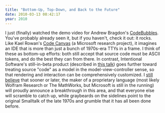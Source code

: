 ```yaml
---
title: "Bottom-Up, Top-Down, and Back to the Future"
date: 2010-03-13 08:42:17
year: 2010
---
```

I just (finally) watched the demo video for Andrew Bragdon's <a href="http://www.cs.brown.edu/people/acb/codebubbles_site.htm">CodeBubbles</a>. You've probably already seen it, but if you haven't, check it out: it rocks. Like Kael Rowan's <a href="http://blogs.msdn.com/kaelr/archive/2009/03/26/code-canvas.aspx">Code Canvas</a> (a Microsoft research project), it imagines an IDE that is more than just a bunch of 1970s-era TTYs in a frame. I think of these as bottom-up efforts: both still accept that source code must be ASCII tokens, and do the best they can from there. In contrast, Intentional Software's still-in-beta product (described in <a href="http://msdn.microsoft.com/en-us/data/dd727740.aspx">this talk</a>) goes further toward treating source "code" as a model in the model-view-controller sense, so that rendering and interaction can be comprehensively customized.  I <a href="http://www.third-bit.com/articles/extprog-acmqueue-2004.pdf">still believe</a> that sooner or later, the maker of a proprietary language (most likely Wolfram Research or The MathWorks, but Microsoft is still in the running) will proudly announce a breakthrough in this area, and that everyone else will scramble to catch up, while graybeards on the sidelines point to the original Smalltalk of the late 1970s and grumble that it has all been done before.
